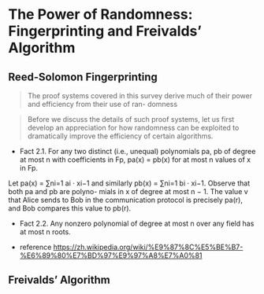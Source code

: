 # The Power of Randomness: Fingerprinting and Freivalds’ Algorithm


## Reed-Solomon Fingerprinting

> The proof systems covered in this survey derive much of their power and efficiency from their use of ran- domness

> Before we discuss the details of such proof systems, let us first develop an appreciation for how randomness can be exploited to dramatically improve the efficiency of certain algorithms.


* Fact 2.1. For any two distinct (i.e., unequal) polynomials pa, pb of degree at most n with coefficients in Fp, pa(x) = pb(x) for at most n values of x in Fp.

Let pa(x) = ∑ni=1 ai · xi−1 and similarly pb(x) = ∑ni=1 bi · xi−1. Observe that both pa and pb are polyno- mials in x of degree at most n − 1. The value v that Alice sends to Bob in the communication protocol is precisely pa(r), and Bob compares this value to pb(r).

* Fact 2.2. Any nonzero polynomial of degree at most n over any field has at most n roots.


* reference
  https://zh.wikipedia.org/wiki/%E9%87%8C%E5%BE%B7-%E6%89%80%E7%BD%97%E9%97%A8%E7%A0%81



## Freivalds’ Algorithm
